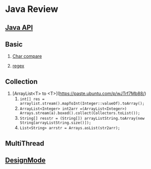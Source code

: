 # Java Review

## [Java API](https://docs.oracle.com/en/java/javase/11/docs/api/)

## Basic
   1. [Char compare](./src/base/Readme.md)

   2. [regex](/src/base/regex.md)

## Collection
1. [ArrayList\<T> to \<T>[](ArrayList与数组的转换)](https://paste.ubuntu.com/p/wJTrf7Mb88/)      
   1. `int[] res = arraylist.stream().mapToInt(Integer::valueOf).toArray();`
   2. `ArrayList<Integer> int2arr =(ArrayList<Integer>) Arrays.stream(a).boxed().collect(Collectors.toList());`
   3. `String[] resstr = (String[]) arrayListString.toArray(new String[arrayListString.size()]);`
   4. `List<String> arrstr = Arrays.asList(str2arr);`

## MultiThread


## [DesignMode](/src/DesignMode/) 
